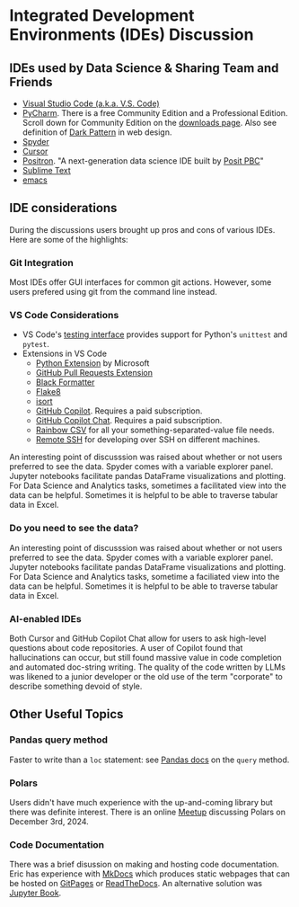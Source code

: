 # Integrated Development Environments (IDEs) Discussion

## IDEs used by Data Science & Sharing Team and Friends

* [Visual Studio Code (a.k.a. V.S. Code)](https://code.visualstudio.com/)
* [PyCharm](https://www.jetbrains.com/pycharm/). There is a free Community Edition and a Professional Edition. Scroll down for Community Edition on the [downloads page](https://www.jetbrains.com/pycharm/download/). Also see definition of [Dark Pattern](https://en.wikipedia.org/wiki/Dark_pattern) in web design.
* [Spyder](https://www.spyder-ide.org/)
* [Cursor](https://www.cursor.com/)
* [Positron](https://positron.posit.co/). "A next-generation data science IDE built by [Posit PBC](https://posit.co/)"
* [Sublime Text](https://www.sublimetext.com/)
* [emacs](https://www.gnu.org/software/emacs/)

## IDE considerations

During the discussions users brought up pros and cons of various IDEs. Here are some of the highlights:

### Git Integration

Most IDEs offer GUI interfaces for common git actions. However, some users prefered using git from the command line instead.

### VS Code Considerations

* VS Code's [testing interface](https://code.visualstudio.com/docs/editor/testing) provides support for Python's `unittest` and `pytest`.
* Extensions in VS Code
  * [Python Extension](https://marketplace.visualstudio.com/items?itemName=ms-python.python) by Microsoft
  * [GitHub Pull Requests Extension](https://marketplace.visualstudio.com/items?itemName=GitHub.vscode-pull-request-github)
  * [Black Formatter](https://marketplace.visualstudio.com/items?itemName=ms-python.black-formatter)
  * [Flake8](https://marketplace.visualstudio.com/items?itemName=ms-python.flake8)
  * [isort](https://marketplace.visualstudio.com/items?itemName=ms-python.isort)
  * [GitHub Copilot](https://marketplace.visualstudio.com/items?itemName=GitHub.copilot). Requires a paid subscription.
  * [GitHub Copilot Chat](https://marketplace.visualstudio.com/items?itemName=GitHub.copilot-chat). Requires a paid subscription.
  * [Rainbow CSV](https://marketplace.visualstudio.com/items?itemName=mechatroner.rainbow-csv) for all your something-separated-value file needs.
  * [Remote SSH](https://marketplace.visualstudio.com/items?itemName=ms-vscode-remote.remote-ssh) for developing over SSH on different machines.
  
An interesting point of discusssion was raised about whether or not users preferred to see the data. Spyder comes with a variable explorer panel. Jupyter notebooks facilitate pandas DataFrame visualizations and plotting. For Data Science and Analytics tasks, sometimes a facilitated view into the data can be helpful. Sometimes it is helpful to be able to traverse tabular data in Excel.
  
### Do you need to see the data?

An interesting point of discusssion was raised about whether or not users preferred to see the data. Spyder comes with a variable explorer panel. Jupyter notebooks facilitate pandas DataFrame visualizations and plotting. For Data Science and Analytics tasks, sometime a faciliated view into the data can be helpful. Sometimes it is helpful to be able to traverse tabular data in Excel.

### AI-enabled IDEs

Both Cursor and GitHub Copilot Chat allow for users to ask high-level questions about code repositories. A user of Copilot found that hallucinations can occur, but still found massive value in code completion and automated doc-string writing. The quality of the code written by LLMs was likened to a junior developer or the old use of the term "corporate" to describe something devoid of style.

## Other Useful Topics

### Pandas query method

Faster to write than a `loc` statement: see [Pandas docs](https://pandas.pydata.org/docs/reference/api/pandas.DataFrame.query.html) on the `query` method.

### Polars

Users didn't have much experience with the up-and-coming library but there was definite interest. There is an online [Meetup](https://www.meetup.com/mke-python-meetup/events/304631987/?recId=e1eb00fe-ef90-4626-a71c-c98a098fd651&recSource=keyword_search&searchId=2bcfc3d6-b280-435a-8846-7c9a0338a025&eventOrigin=find_page$all&_gl=1*c3x9hp*_up*MQ..*_ga*NTU1MTk0NjA2LjE3MzI2NDQzNjI.*_ga_NP82XMKW0P*MTczMjY0NDM2Mi4xLjAuMTczMjY0NDM2Mi4wLjAuMA) discussing Polars on December 3rd, 2024.

### Code Documentation

There was a brief disussion on making and hosting code documentation. Eric has experience with [MkDocs](https://www.mkdocs.org/) which produces static webpages that can be hosted on [GitPages](https://pages.github.com/) or [ReadTheDocs](https://about.readthedocs.com/). An alternative solution was [Jupyter Book](https://jupyterbook.org/en/stable/intro.html).
